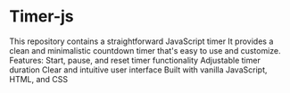 # Timer-js
This repository contains a straightforward JavaScript timer  It provides a clean and minimalistic countdown timer that's easy to use and customize.  Features:  Start, pause, and reset timer functionality Adjustable timer duration Clear and intuitive user interface Built with vanilla JavaScript, HTML, and CSS
